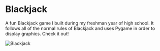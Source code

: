 # Blackjack

A fun Blackjack game I built during my freshman year of high school. It follows all of the normal rules of Blackjack and uses Pygame in order to display graphics. Check it out!

![Blackjack](https://user-images.githubusercontent.com/72824924/123711364-fb8b2a80-d835-11eb-8217-8b87eb5d5aa1.PNG)
